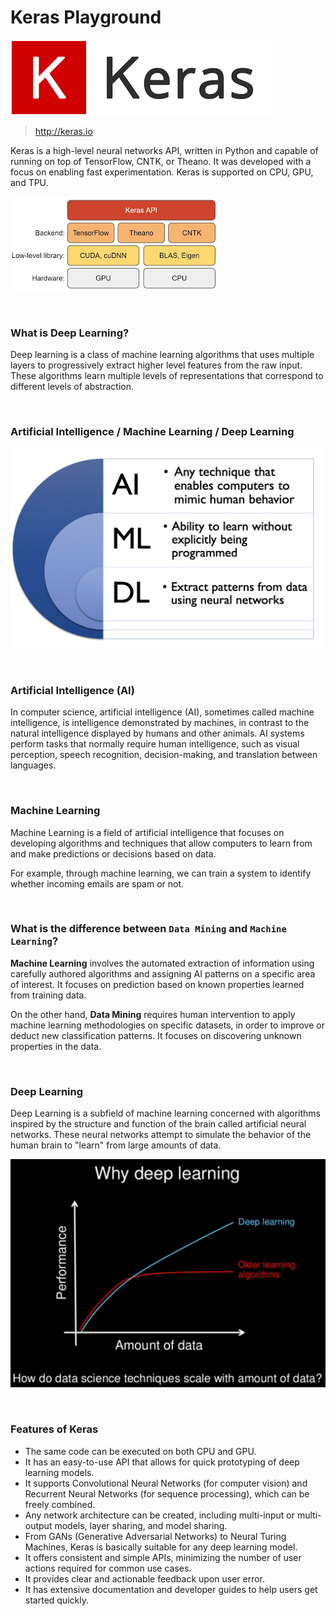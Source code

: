 # Keras Playground

![keras-logo](./README.assets/keras-logo.png)

> <http://keras.io>

Keras is a high-level neural networks API, written in Python and capable of running on top of TensorFlow, CNTK, or Theano. It was developed with a focus on enabling fast experimentation.
Keras is supported on CPU, GPU, and TPU.

![high-level-lib](./README.assets/high-level-lib.png)

<br/>

### What is Deep Learning?

Deep learning is a class of machine learning algorithms that uses multiple layers to progressively extract higher level features from the raw input. These algorithms learn multiple levels of representations that correspond to different levels of abstraction.

<br/>

### Artificial Intelligence / Machine Learning / Deep Learning

![ai-ml-dl](./README.assets/ai-ml-dl.png)

<br/>

### Artificial Intelligence (AI)

In computer science, artificial intelligence (AI), sometimes called machine intelligence, is intelligence demonstrated by machines, in contrast to the natural intelligence displayed by humans and other animals. AI systems perform tasks that normally require human intelligence, such as visual perception, speech recognition, decision-making, and translation between languages.

<br/>

### Machine Learning

Machine Learning is a field of artificial intelligence that focuses on developing algorithms and techniques that allow computers to learn from and make predictions or decisions based on data.

For example, through machine learning, we can train a system to identify whether incoming emails are spam or not.

<br/>

### What is the difference between `Data Mining` and `Machine Learning`?

**Machine Learning** involves the automated extraction of information using carefully authored algorithms and assigning AI patterns on a specific area of interest. It focuses on prediction based on known properties learned from training data.

On the other hand, **Data Mining** requires human intervention to apply machine learning methodologies on specific datasets, in order to improve or deduct new classification patterns. It focuses on discovering unknown properties in the data.

<br/>

### Deep Learning

Deep Learning is a subfield of machine learning concerned with algorithms inspired by the structure and function of the brain called artificial neural networks. These neural networks attempt to simulate the behavior of the human brain to "learn" from large amounts of data.

![why-dl](./README.assets/why-dl.png)

<br/>

### Features of Keras

- The same code can be executed on both CPU and GPU.
- It has an easy-to-use API that allows for quick prototyping of deep learning models.
- It supports Convolutional Neural Networks (for computer vision) and Recurrent Neural Networks (for sequence processing), which can be freely combined.
- Any network architecture can be created, including multi-input or multi-output models, layer sharing, and model sharing.
- From GANs (Generative Adversarial Networks) to Neural Turing Machines, Keras is basically suitable for any deep learning model.
- It offers consistent and simple APIs, minimizing the number of user actions required for common use cases.
- It provides clear and actionable feedback upon user error.
- It has extensive documentation and developer guides to help users get started quickly.
